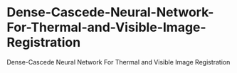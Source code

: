 # Dense-Cascede-Neural-Network-For-Thermal-and-Visible-Image-Registration
Dense-Cascede Neural Network For Thermal and Visible Image Registration
